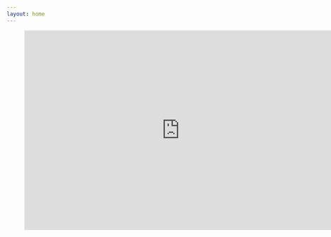 ```yaml
---
layout: home
---
```


<figure class="video">
  <iframe width="700" height="450" src="https://www.youtube.com/embed/RrnTelowa94" title="YouTube video player" frameborder="0" allow="accelerometer; autoplay; clipboard-write; encrypted-media; gyroscope; picture-in-picture" allowfullscreen></iframe>
</figure>
